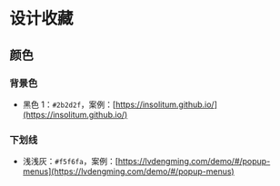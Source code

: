 # 设计收藏

## 颜色

### 背景色

-   黑色 1：`#2b2d2f`，案例：[https://insolitum.github.io/](https://insolitum.github.io/)

### 下划线

-   浅浅灰：`#f5f6fa`，案例：[https://lvdengming.com/demo/#/popup-menus](https://lvdengming.com/demo/#/popup-menus)
